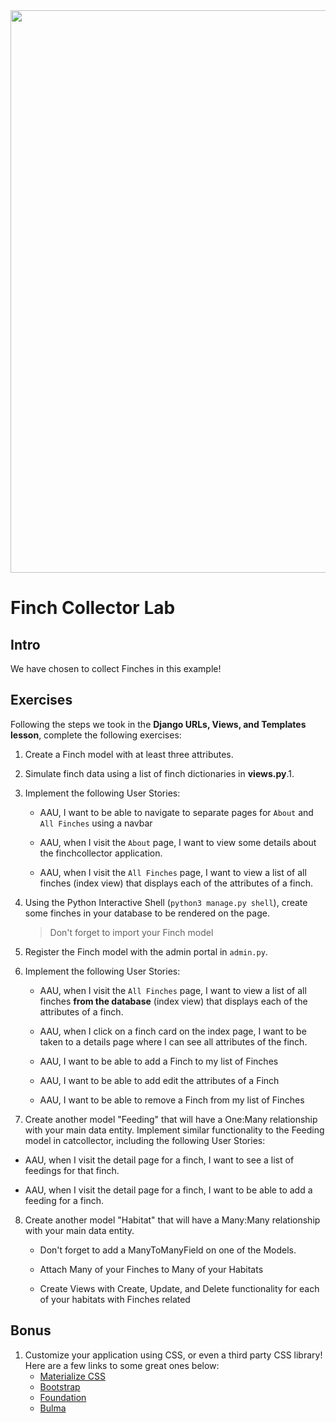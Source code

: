 <!-- {% raw %} -->
<img src="https://images.unsplash.com/photo-1600981806713-d141a32a4f7b" width="900">

# Finch Collector Lab

## Intro

We have chosen to collect Finches in this example!


## Exercises

Following the steps we took in the **Django URLs, Views, and Templates lesson**, complete the following exercises:

1. Create a Finch model with at least three attributes.
2.  Simulate finch data using a list of finch dictionaries in **views.py**.1. 
3. Implement the following User Stories:
	- AAU, I want to be able to navigate to separate pages for `About` and `All Finches` using a navbar
	
	- AAU, when I visit the `About` page, I want to view some details about the finchcollector application.

	- AAU, when I visit the `All Finches` page, I want to view a list of all finches (index view) that displays each of the attributes of a finch.


4. Using the Python Interactive Shell (`python3 manage.py shell`), create some finches in your database to be rendered on the page.

    > Don't forget to import your Finch model

5. Register the Finch model with the admin portal in `admin.py`.

6. Implement the following User Stories:
	- AAU, when I visit the `All Finches` page, I want to view a list of all finches **from the database** (index view) that displays each of the attributes of a finch.

	- AAU, when I click on a finch card on the index page, I want to be taken to a details page where I can see all attributes of the finch.

	- AAU, I want to be able to add a Finch to my list of Finches

	- AAU, I want to be able to add edit the attributes of a Finch

	- AAU, I want to be able to remove a Finch from my list of Finches

7. Create another model "Feeding" that will have a One:Many relationship with your main data entity.
   Implement similar functionality to the Feeding model in catcollector, including the following User Stories:

  - AAU, when I visit the detail page for a finch, I want to see a list of feedings for that finch.

  - AAU, when I visit the detail page for a finch, I want to be able to add a feeding for a finch.


8.  Create another model "Habitat" that will have a Many:Many relationship with your main data entity.

    - Don't forget to add a ManyToManyField on one of the Models.
      
    - Attach Many of your Finches to Many of your Habitats
  
    - Create Views with Create, Update, and Delete functionality for each of your habitats with Finches related


## Bonus

1. Customize your application using CSS, or even a third party CSS library! Here are a few links to some great ones below:
	- [Materialize CSS](https://materializecss.com/getting-started.html)
	- [Bootstrap](https://getbootstrap.com/docs/5.1/getting-started/introduction/)
	- [Foundation](https://get.foundation/sites/docs/installation.html)
	- [Bulma](https://bulma.io/documentation/overview/start/)


<!-- {% endraw %} -->
